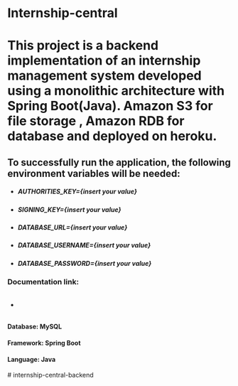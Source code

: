 # Internship-central
# This project is a backend implementation of an internship management system developed using a monolithic architecture with Spring Boot(Java). Amazon S3 for file storage , Amazon RDB for database and deployed on heroku.

## To successfully run the application, the following environment variables will be needed:
- ##### AUTHORITIES_KEY={insert your value}
- ##### SIGNING_KEY={insert your value}
- ##### DATABASE_URL={insert your value}
- ##### DATABASE_USERNAME={insert your value}
- ##### DATABASE_PASSWORD={insert your value}


### Documentation link:
- ###### 

#### Database: MySQL
#### Framework: Spring Boot
#### Language: Java
#   i n t e r n s h i p - c e n t r a l - b a c k e n d  
 
